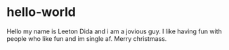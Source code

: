 # hello-world


Hello my name is Leeton Dida and i am a jovious guy. I like having fun with people who like fun and im single af. Merry christmass.

